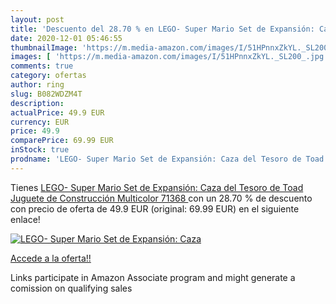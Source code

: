 ```yaml
---
layout: post
title: 'Descuento del 28.70 % en LEGO- Super Mario Set de Expansión: Caza'
date: 2020-12-01 05:46:55
thumbnailImage: 'https://m.media-amazon.com/images/I/51HPnnxZkYL._SL200_.jpg'
images: [ 'https://m.media-amazon.com/images/I/51HPnnxZkYL._SL200_.jpg' ]
comments: true
category: ofertas
author: ring
slug: B082WDZM4T
description:
actualPrice: 49.9 EUR
currency: EUR
price: 49.9
comparePrice: 69.99 EUR
inStock: true
prodname: 'LEGO- Super Mario Set de Expansión: Caza del Tesoro de Toad  Juguete de Construcción  Multicolor  71368 '
---
```


Tienes [LEGO- Super Mario Set de Expansión: Caza del Tesoro de Toad  Juguete de Construcción  Multicolor  71368 ](https://www.amazon.es/dp/B082WDZM4T/?tag=tolees-21) con un 28.70 % de descuento con precio de oferta de 49.9 EUR (original: 69.99 EUR) en el siguiente enlace!

[![LEGO- Super Mario Set de Expansión: Caza](https://m.media-amazon.com/images/I/51HPnnxZkYL._SL200_.jpg)](https://www.amazon.es/dp/B082WDZM4T/?tag=tolees-21)

[Accede a la oferta!!](https://www.amazon.es/dp/B082WDZM4T/?tag=tolees-21)

Links participate in Amazon Associate program and might generate a comission on qualifying sales


